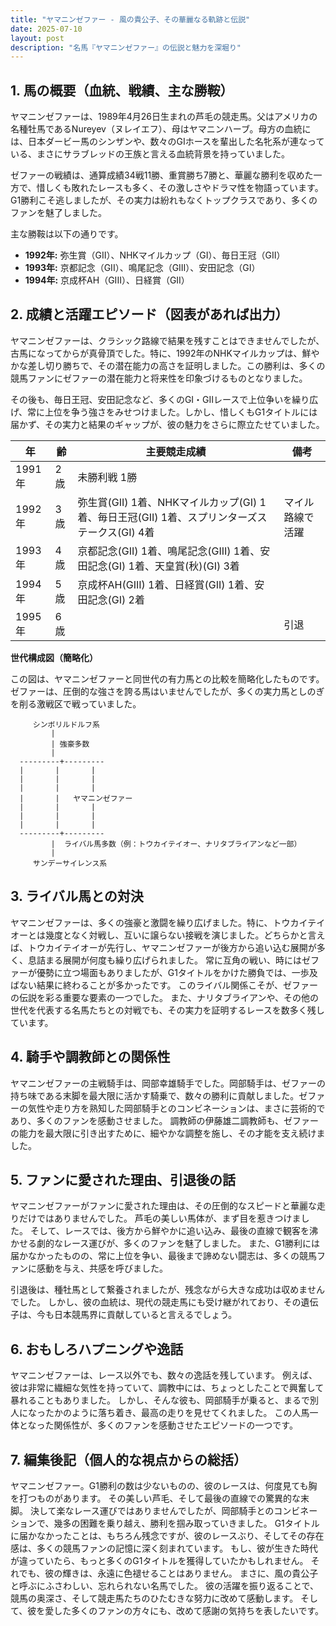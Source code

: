 ```yaml
---
title: "ヤマニンゼファー - 風の貴公子、その華麗なる軌跡と伝説"
date: 2025-07-10
layout: post
description: "名馬『ヤマニンゼファー』の伝説と魅力を深堀り"
---
```


## 1. 馬の概要（血統、戦績、主な勝鞍）

ヤマニンゼファーは、1989年4月26日生まれの芦毛の競走馬。父はアメリカの名種牡馬であるNureyev（ヌレイエフ）、母はヤマニンハーブ。母方の血統には、日本ダービー馬のシンザンや、数々のGIホースを輩出した名牝系が連なっている、まさにサラブレッドの王族と言える血統背景を持っていました。

ゼファーの戦績は、通算成績34戦11勝、重賞勝ち7勝と、華麗な勝利を収めた一方で、惜しくも敗れたレースも多く、その激しさやドラマ性を物語っています。  G1勝利こそ逃しましたが、その実力は紛れもなくトップクラスであり、多くのファンを魅了しました。

主な勝鞍は以下の通りです。

* **1992年:**  弥生賞（GII）、NHKマイルカップ（GI）、毎日王冠（GII）
* **1993年:**  京都記念（GII）、鳴尾記念（GIII）、安田記念（GI）
* **1994年:**  京成杯AH（GIII）、日経賞（GII）


## 2. 成績と活躍エピソード（図表があれば出力）

ヤマニンゼファーは、クラシック路線で結果を残すことはできませんでしたが、古馬になってからが真骨頂でした。特に、1992年のNHKマイルカップは、鮮やかな差し切り勝ちで、その潜在能力の高さを証明しました。この勝利は、多くの競馬ファンにゼファーの潜在能力と将来性を印象づけるものとなりました。

その後も、毎日王冠、安田記念など、多くのGI・GIIレースで上位争いを繰り広げ、常に上位を争う強さをみせつけました。しかし、惜しくもG1タイトルには届かず、その実力と結果のギャップが、彼の魅力をさらに際立たせていました。

| 年 | 齢 | 主要競走成績 | 備考 |
|---|---|---|---|
| 1991年 | 2歳 | 未勝利戦 1勝 |  |
| 1992年 | 3歳 | 弥生賞(GII) 1着、NHKマイルカップ(GI) 1着、毎日王冠(GII) 1着、スプリンターズステークス(GI) 4着 | マイル路線で活躍 |
| 1993年 | 4歳 | 京都記念(GII) 1着、鳴尾記念(GIII) 1着、安田記念(GI) 1着、天皇賞(秋)(GI) 3着 |  |
| 1994年 | 5歳 | 京成杯AH(GIII) 1着、日経賞(GII) 1着、安田記念(GI) 2着 |  |
| 1995年 | 6歳 |  |  引退 |


**世代構成図（簡略化）**

この図は、ヤマニンゼファーと同世代の有力馬との比較を簡略化したものです。ゼファーは、圧倒的な強さを誇る馬はいませんでしたが、多くの実力馬としのぎを削る激戦区で戦っていました。


```
     シンボリルドルフ系
         |
         | 強豪多数
         |
  ---------+---------
  |       |       |
  |       |       |
  |       |       |
  |       |   ヤマニンゼファー
  |       |       |
  |       |       |
  |       |       |
  ---------+---------
         |  ライバル馬多数（例：トウカイテイオー、ナリタブライアンなど一部）
         |
     サンデーサイレンス系
```


## 3. ライバル馬との対決

ヤマニンゼファーは、多くの強豪と激闘を繰り広げました。特に、トウカイテイオーとは幾度となく対戦し、互いに譲らない接戦を演じました。どちらかと言えば、トウカイテイオーが先行し、ヤマニンゼファーが後方から追い込む展開が多く、息詰まる展開が何度も繰り広げられました。  常に互角の戦い、時にはゼファーが優勢に立つ場面もありましたが、G1タイトルをかけた勝負では、一歩及ばない結果に終わることが多かったです。  このライバル関係こそが、ゼファーの伝説を彩る重要な要素の一つでした。  また、ナリタブライアンや、その他の世代を代表する名馬たちとの対戦でも、その実力を証明するレースを数多く残しています。


## 4. 騎手や調教師との関係性

ヤマニンゼファーの主戦騎手は、岡部幸雄騎手でした。岡部騎手は、ゼファーの持ち味である末脚を最大限に活かす騎乗で、数々の勝利に貢献しました。ゼファーの気性や走り方を熟知した岡部騎手とのコンビネーションは、まさに芸術的であり、多くのファンを感動させました。  調教師の伊藤雄二調教師も、ゼファーの能力を最大限に引き出すために、細やかな調整を施し、その才能を支え続けました。


## 5. ファンに愛された理由、引退後の話

ヤマニンゼファーがファンに愛された理由は、その圧倒的なスピードと華麗な走りだけではありませんでした。  芦毛の美しい馬体が、まず目を惹きつけました。  そして、レースでは、後方から鮮やかに追い込み、最後の直線で観客を沸かせる劇的なレース運びが、多くのファンを魅了しました。  また、G1勝利には届かなかったものの、常に上位を争い、最後まで諦めない闘志は、多くの競馬ファンに感動を与え、共感を呼びました。

引退後は、種牡馬として繋養されましたが、残念ながら大きな成功は収めませんでした。  しかし、彼の血統は、現代の競走馬にも受け継がれており、その遺伝子は、今も日本競馬界に貢献していると言えるでしょう。


## 6. おもしろハプニングや逸話

ヤマニンゼファーは、レース以外でも、数々の逸話を残しています。  例えば、彼は非常に繊細な気性を持っていて、調教中には、ちょっとしたことで興奮して暴れることもありました。  しかし、そんな彼も、岡部騎手が乗ると、まるで別人になったかのように落ち着き、最高の走りを見せてくれました。  この人馬一体となった関係性が、多くのファンを感動させたエピソードの一つです。


## 7. 編集後記（個人的な視点からの総括）

ヤマニンゼファー。G1勝利の数は少ないものの、彼のレースは、何度見ても胸を打つものがあります。  その美しい芦毛、そして最後の直線での驚異的な末脚。  決して楽なレース運びではありませんでしたが、岡部騎手とのコンビネーションで、幾多の困難を乗り越え、勝利を掴み取っていきました。  G1タイトルに届かなかったことは、もちろん残念ですが、彼のレースぶり、そしてその存在感は、多くの競馬ファンの記憶に深く刻まれています。  もし、彼が生きた時代が違っていたら、もっと多くのG1タイトルを獲得していたかもしれません。  それでも、彼の輝きは、永遠に色褪せることはありません。  まさに、風の貴公子と呼ぶにふさわしい、忘れられない名馬でした。  彼の活躍を振り返ることで、競馬の奥深さ、そして競走馬たちのひたむきな努力に改めて感動します。  そして、彼を愛した多くのファンの方々にも、改めて感謝の気持ちを表したいです。
